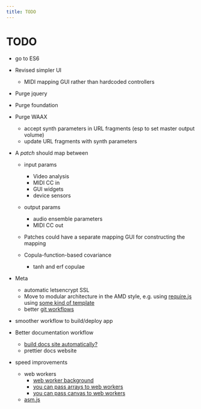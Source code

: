 ```yaml
---
title: TODO
---
```


# TODO

* go to ES6
* Revised simpler UI

    * MIDI mapping GUI rather than hardcoded controllers

* Purge jquery
* Purge foundation
* Purge WAAX

    * accept synth parameters in URL fragments (esp to set master output volume)
    * update URL fragments with synth parameters

* A *patch* should map between

    * input params
    
        * Video analysis  
        * MIDI CC in
        * GUI widgets
        * device sensors
    
    * output params
    
      * audio ensemble parameters
      * MIDI CC out
      
    * Patches could have a separate mapping GUI for constructing the mapping
    * Copula-function-based covariance
      
      * tanh and erf copulae

* Meta

    * automatic letsencrypt SSL
    * Move to modular architecture in the AMD style,
    e.g. using [require.js](http://requirejs.org/)
    using [some kind of template](https://github.com/volojs/create-template)
    * better [git workflows](http://www.toptal.com/git/git-workflows-for-pros-a-good-git-guide)

* smoother workflow to build/deploy app
* Better documentation workflow 

    * [build docs site automatically?](http://blog.mwaysolutions.com/2014/04/10/static-website-generator-with-grunt-js/)
   * prettier docs website

* speed improvements
    * web workers
        * [web worker background](http://www.html5rocks.com/en/tutorials/workers/basics/)
        * [you can pass arrays to web workers]( http://updates.html5rocks.com/2011/12/Transferable-Objects-Lightning-Fast)
        * [you can pass canvas to web workers](          http://www.w3.org/html/wg/drafts/html/master/scripting-1.html#transferCanvasProxy)
    * [asm.js](http://www.slideshare.net/fitc_slideshare/leveraging-asmjsclientside)
